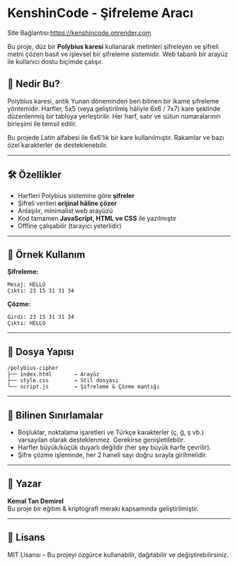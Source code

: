 # KenshinCode - Şifreleme Aracı

Site Bağlantısı:https://kenshincode.onrender.com

Bu proje, düz bir **Polybius karesi** kullanarak metinleri şifreleyen ve şifreli metni çözen basit ve işlevsel bir şifreleme sistemidir. Web tabanlı bir arayüz ile kullanıcı dostu biçimde çalışır.

## 🔐 Nedir Bu?

Polybius karesi, antik Yunan döneminden beri bilinen bir ikame şifreleme yöntemidir. Harfler, 5x5 (veya geliştirilmiş hâliyle 6x6 / 7x7) kare şeklinde düzenlenmiş bir tabloya yerleştirilir. Her harf, satır ve sütun numaralarının birleşimi ile temsil edilir.

Bu projede Latin alfabesi ile 6x6'lık bir kare kullanılmıştır. Rakamlar ve bazı özel karakterler de desteklenebilir.

---

## 🛠 Özellikler

- Harfleri Polybius sistemine göre **şifreler**
- Şifreli verileri **orijinal hâline çözer**
- Anlaşılır, minimalist web arayüzü
- Kod tamamen **JavaScript, HTML ve CSS** ile yazılmıştır
- Offline çalışabilir (tarayıcı yeterlidir)

---

## 🧪 Örnek Kullanım

**Şifreleme:**

```
Mesaj: HELLO
Çıktı: 23 15 31 31 34
```

**Çözme:**

```
Girdi: 23 15 31 31 34
Çıktı: HELLO
```

---

## 📁 Dosya Yapısı

```
/polybius-cipher
├── index.html       → Arayüz
├── style.css        → Stil dosyası
└── script.js        → Şifreleme & Çözme mantığı
```

---

## 📌 Bilinen Sınırlamalar

- Boşluklar, noktalama işaretleri ve Türkçe karakterler (ç, ğ, ş vb.) varsayılan olarak desteklenmez. Gerekirse genişletilebilir.
- Harfler büyük/küçük duyarlı değildir (her şey büyük harfe çevrilir).
- Şifre çözme işleminde, her 2 haneli sayı doğru sırayla girilmelidir.

---

## 👤 Yazar

**Kemal Tan Demirel**  
Bu proje bir eğitim & kriptografi merakı kapsamında geliştirilmiştir.

---

## 📜 Lisans

MIT Lisansı – Bu projeyi özgürce kullanabilir, dağıtabilir ve değiştirebilirsiniz.
